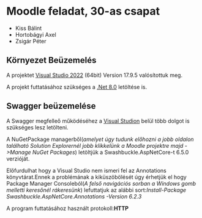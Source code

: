 # Moodle feladat, 30-as csapat
- Kiss Bálint
- Hortobágyi Axel
- Zsigár Péter
## Környezet Beüzemelés

A projektet [Visual Studio 2022](https://visualstudio.microsoft.com/downloads/) (64bit) Version 17.9.5 valósítottuk meg.

A projekt futtatásához szükséges a [.Net 8.0](https://dotnet.microsoft.com/en-us/download) letöltése is.

## Swagger beüzemelése

A Swagger megfelleő működéséhez a [Visual Studion](https://visualstudio.microsoft.com/downloads/) belül több dolgot is szükséges lesz letölteni.

A NuGetPackage managerből(*amelyet úgy tudunk előhozni a jobb oldalon található Solution Explorernél jobb klikkelünk a Moodle projektre majd ->Manage NuGet Packages*) letöltjük a Swashbuckle.AspNetCore-t 6.5.0 verzióját.

Előfurdulhat hogy a Visual Studio nem ismeri fel az Annotations könyvtárat.Ennek a problémának a kiküszöbölését úgy érhetjük el hogy Package Manager Consoleból(*A felső navigációs sorban a Windows gomb melletti keresőnél rákeresünk*) lefuttatjuk az alábbi sort:*Install-Package Swashbuckle.AspNetCore.Annotations -Version 6.2.3*

A program futtatásához használt protokoll:**HTTP**


